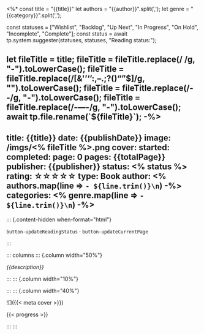 <%*
const title = "{{title}}"
let authors = "{{author}}".split(',');
let genre = "{{category}}".split(',');

const statuses = ["Wishlist", "Backlog", "Up Next", "In Progress", "On Hold", "Incomplete", "Complete"];
const status = await tp.system.suggester(statuses, statuses, "Reading status:");

let fileTitle = title;
fileTitle = fileTitle.replace(/ /g, "-").toLowerCase();
fileTitle = fileTitle.replace(/[&'’‘’:,–.;?()“”$]/g, "").toLowerCase();
fileTitle = fileTitle.replace(/--/g, "-").toLowerCase();
fileTitle = fileTitle.replace(/-—-/g, "-").toLowerCase();
await tp.file.rename(`${fileTitle}`);
-%>
---
title: {{title}}
date: {{publishDate}}
image: /imgs/<% fileTitle %>.png
cover: 
started: 
completed: 
page: 0
pages: {{totalPage}}
publisher: {{publisher}}
status: <% status %>
rating: ☆☆☆☆☆
type: Book
author: 
<% authors.map(line => `- ${line.trim()}\n`) -%>
categories:
<% genre.map(line => `- ${line.trim()}\n`) -%>
---

::: {.content-hidden when-format="html"}

`button-updateReadingStatus`  · `button-updateCurrentPage`

:::

::: columns
::: {.column width="50%"}

_{{description}}_

:::
::: {.column width="10%"}
<!-- empty column to create gap -->
:::
::: {.column width="40%"}

![]({{< meta cover >}})

{{< progress >}}

:::
:::
